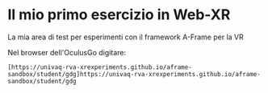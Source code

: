 # Il mio primo esercizio in Web-XR

La mia area di test per esperimenti con il framework A-Frame per la VR

Nel browser dell'OculusGo digitare: 

    [https://univaq-rva-xrexperiments.github.io/aframe-sandbox/student/gdg]https://univaq-rva-xrexperiments.github.io/aframe-sandbox/student/gdg
